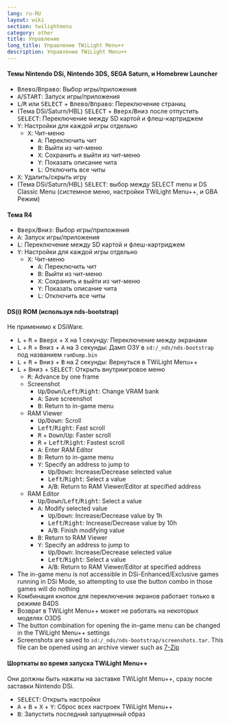 ```yaml
---
lang: ru-RU
layout: wiki
section: twilightmenu
category: other
title: Управление
long_title: Управление TWiLight Menu++
description: Управление TWiLight Menu++
---
```


#### Темы Nintendo DSi, Nintendo 3DS, SEGA Saturn, и Homebrew Launcher
- <kbd>Влево</kbd>/<kbd>Вправо</kbd>: Выбор игры/приложения
- <kbd class="face">A</kbd>/<kbd>START</kbd>: Запуск игры/приложения
- <kbd class="l">L</kbd>/<kbd class="r">R</kbd> или <kbd>SELECT</kbd> + <kbd>Влево</kbd>/<kbd>Вправо</kbd>: Переключение страниц
- (Тема DSi/Saturn/HBL) <kbd>SELECT</kbd> + <kbd>Вверх</kbd>/<kbd>Вниз</kbd> после отпустить <kbd>SELECT</kbd>: Переключение между SD картой и флеш-картриджем
- <kbd class="face">Y</kbd>: Настройки для каждой игры отдельно
   - <kbd class="face">X</kbd>: Чит-меню
      - <kbd class="face">A</kbd>: Переключить чит
      - <kbd class="face">B</kbd>: Выйти из чит-меню
      - <kbd class="face">X</kbd>: Сохранить и выйти из чит-меню
      - <kbd class="face">Y</kbd>: Показать описание чита
      - <kbd class="l">L</kbd>: Отключить все читы
- <kbd class="face">X</kbd>: Удалить/скрыть игру
- (Тема DSi/Saturn/HBL) <kbd>SELECT</kbd>: выбор между SELECT menu и DS Classic Menu (системное меню, настройки TWiLight Menu++, и GBA Режим)

#### Тема R4
- <kbd>Вверх</kbd>/<kbd>Вниз</kbd>: Выбор игры/приложения
- <kbd class="face">A</kbd>: Запуск игры/приложения
- <kbd class="l">L</kbd>: Переключение между SD картой и флеш-картриджем
- <kbd class="face">Y</kbd>: Настройки для каждой игры отдельно
   - <kbd class="face">X</kbd>: Чит-меню
      - <kbd class="face">A</kbd>: Переключить чит
      - <kbd class="face">B</kbd>: Выйти из чит-меню
      - <kbd class="face">X</kbd>: Сохранить и выйти из чит-меню
      - <kbd class="face">Y</kbd>: Показать описание чита
      - <kbd class="l">L</kbd>: Отключить все читы

#### DS(i) ROM (используя nds-bootstrap)
Не применимо к DSiWare.
- <kbd class="l">L</kbd> + <kbd class="r">R</kbd> + <kbd>Вверх</kbd> + <kbd class="face">X</kbd> на 1 секунду: Переключение между экранами
- <kbd class="l">L</kbd> + <kbd class="r">R</kbd> + <kbd>Вниз</kbd> + <kbd class="face">A</kbd> на 3 секунды: Дамп ОЗУ в `sd:/_nds/nds-bootstrap` под названием `ramDump.bin`
- <kbd class="l">L</kbd> + <kbd class="r">R</kbd> + <kbd>Вниз</kbd> + <kbd class="face">B</kbd> на 2 секунды: Вернуться в TWiLight Menu++
- <kbd class="l">L</kbd> + <kbd>Вниз</kbd> + <kbd>SELECT</kbd>: Открыть внутриигровое меню
   - <kbd class="r">R</kbd>: Advance by one frame
   - Screenshot
      - <kbd>Up</kbd>/<kbd>Down</kbd>/<kbd>Left</kbd>/<kbd>Right</kbd>: Change VRAM bank
      - <kbd class="face">A</kbd>: Save screenshot
      - <kbd class="face">B</kbd>: Return to in-game menu
   - RAM Viewer
      - <kbd>Up</kbd>/<kbd>Down</kbd>: Scroll
      - <kbd>Left</kbd>/<kbd>Right</kbd>: Fast scroll
      - <kbd class="r">R</kbd> + <kbd>Down</kbd>/<kbd>Up</kbd>: Faster scroll
      - <kbd class="r">R</kbd> + <kbd>Left</kbd>/<kbd>Right</kbd>: Fastest scroll
      - <kbd class="face">A</kbd>: Enter RAM Editor
      - <kbd class="face">B</kbd>: Return to in-game menu
      - <kbd class="face">Y</kbd>: Specify an address to jump to
        - <kbd>Up</kbd>/<kbd>Down</kbd>: Increase/Decrease selected value
        - <kbd>Left</kbd>/<kbd>Right</kbd>: Select a value
        - <kbd class="face">A</kbd>/<kbd class="face">B</kbd>: Return to RAM Viewer/Editor at specified address
   - RAM Editor
      - <kbd>Up</kbd>/<kbd>Down</kbd>/<kbd>Left</kbd>/<kbd>Right</kbd>: Select a value
      - <kbd class="face">A</kbd>: Modify selected value
         - <kbd>Up</kbd>/<kbd>Down</kbd>: Increase/Decrease value by 1h
         - <kbd>Left</kbd>/<kbd>Right</kbd>: Increase/Decrease value by 10h
         - <kbd class="face">A</kbd>/<kbd class="face">B</kbd>: Finish modifying value
      - <kbd class="face">B</kbd>: Return to RAM Viewer
      - <kbd class="face">Y</kbd>: Specify an address to jump to
        - <kbd>Up</kbd>/<kbd>Down</kbd>: Increase/Decrease selected value
        - <kbd>Left</kbd>/<kbd>Right</kbd>: Select a value
        - <kbd class="face">A</kbd>/<kbd class="face">B</kbd>: Return to RAM Viewer/Editor at specified address
- The in-game menu is not accessible in DSi-Enhanced/Exclusive games running in DSi Mode, so attempting to use the button combo in those games will do nothing
- Комбинация кнопок для переключения экранов работает только в режиме B4DS
- Возврат в TWiLight Menu++ может не работать на некоторых моделях O3DS
- The button combination for opening the in-game menu can be changed in the TWiLight Menu++ settings
- Screenshots are saved to `sd:/_nds/nds-bootstrap/screenshots.tar`. This file can be opened using an archive viewer such as [7-Zip](https://www.7-zip.org/)

#### Шорткаты во время запуска TWiLight Menu++
Они должны быть нажаты на заставке TWiLight Menu++, сразу после заставки Nintendo DSi.

- <kbd>SELECT</kbd>: Открыть настройки
- <kbd class="face">A</kbd> + <kbd class="face">B</kbd> + <kbd class="face">X</kbd> + <kbd class="face">Y</kbd>: Сброс всех настроек TWiLight Menu++
- <kbd class="face">B</kbd>: Запустить последний запущенный образ
